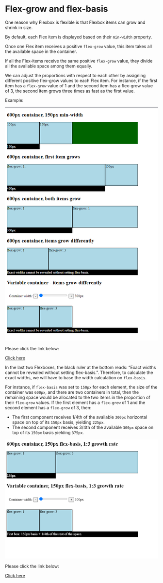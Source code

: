 # Flex-grow and flex-basis

One reason why Flexbox is flexible is that Flexbox items can grow and shrink in size.

By default, each Flex item is displayed based on their `min-width` property.

Once one Flex item receives a positive `flex-grow` value, this item takes all the available space in the container.

If all the Flex-items receive the same positive `flex-grow` value, they divide all the available space among them equally.

We can adjust the proportions with respect to each other by assigning different positive flex-grow values to each Flex item. For instance, if the first item has a `flex-grow` value of 1 and the second item has a flex-grow value of 3, the second item grows three times as fast as the first value.

Example:

![flex-grow](images/flex-grow%20examples.png)

Please click the link below:

[Click here](https://codesandbox.io/s/flex-grow-7u301k)

In the last two Flexboxes, the black ruler at the bottom reads: “Exact widths cannot be revealed without setting flex-basis.”. Therefore, to calculate the exact widths, we will have to base the width calculation on `flex-basis`.

For instance, if `flex-basis` was set to `150px` for each element, the size of the container was `600px`, and there are two containers in total, then the remaining space would be allocated to the two items in the proportion of their `flex-grow` values. If the first element has a `flex-grow` of 1 and the second element has a `flex-grow` of 3, then:

- The first component receives 1/4th of the available `300px` horizontal space on top of its `150px` basis, yielding `225px`.
- The second component receives 3/4th of the available `300px` space on top of its `150px` basis yielding `375px`.

![flex-grow with flex-bsisx](images/flex-grow%20with%20flex-basis.png)

Please click the link below:

[Click here](https://codesandbox.io/s/flex-grow-with-flex-basis-lc7msm)
